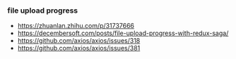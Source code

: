 ### file upload progress
- https://zhuanlan.zhihu.com/p/31737666
- https://decembersoft.com/posts/file-upload-progress-with-redux-saga/
- https://github.com/axios/axios/issues/318
- https://github.com/axios/axios/issues/381
